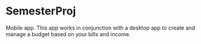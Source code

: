 # SemesterProj
Mobile app.
This app works in conjunction with a desktop app to create and manage a budget based on your bills and income.
